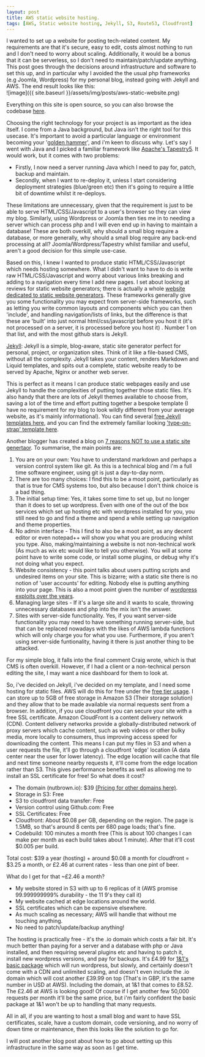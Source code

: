 ```yaml
---
layout: post
title: AWS static website hosting.
tags: [AWS, Static website hosting, Jekyll, S3, Route53, Cloudfront]
---
```

I wanted to set up a website for posting tech-related content. My requirements are that it's secure, easy to edit, costs almost nothing to run and I don't need to worry about scaling. Additionally, it would be a bonus that it can be serverless, so I don't need to maintain/patch/update anything. This post goes through the decisions around infrastructure and software to set this up, and in particular why I avoided the the usual php frameworks (e.g Joomla, Wordpress) for my personal blog, instead going with Jekyll and AWS. The end result looks like this:
<br/>![image]({{ site.baseurl }}/assets/img/posts/aws-static-website.png)

Everything on this site is open source, so you can also browse the codebase [here](https://github.com/NutterzUK/nutbrown "Github project").

Choosing the right technology for your project is as important as the idea itself. I come from a Java background, but Java isn't the right tool for this usecase. It's important to avoid a particular language or environment becoming your '[golden hammer](https://www.exceptionnotfound.net/the-golden-hammer-anti-pattern-primers/ "golden hammer")', and i'm keen to discuss why. Let's say I went with Java and I picked a familiar framework like [Apache's Tapestry5](http://tapestry.apache.org/ "Apache Tapestry"). It would work, but it comes with two problems:
- Firstly, I now need a server running Java which I need to pay for, patch, backup and maintain.
- Secondly, when I want to re-deploy it, unless I start considering deployment strategies (blue/green etc) then it's going to require a little bit of downtime whilst it re-deploys. 

These limitations are unnecessary, given that the requirement is just to be able to serve HTML/CSS/Javascript to a user's browser so they can view my blog. Similarly, using Wordpress or Joomla then ties me in to needing a server which can process php and I will even end up in having to maintain a database! These are both overkill, why should a small blog require a database, or more generally, why should a small blog require any back-end processing at all? Joomla/Wordpress/Tapestry whilst familiar and useful, aren't a good decision for this simple use-case.

Based on this, I knew I wanted to produce static HTML/CSS/Javascript which needs hosting somewhere. What I didn't want to have to do is write raw HTML/CSS/Javascript and worry about various links breaking and adding to a navigation every time I add new pages. I set about looking at reviews for static website generators; there is actually a whole [website dedicated to static website generators](https://www.staticgen.com/ "Static website generators"). These frameworks generally give you some functionality you may expect from server-side frameworks, such as letting you write common layouts and components which you can then 'include', and handling navigation/lists of links, but the difference is that these are 'built' into just normal html/css/javascript before you host it (it's not processed on a server, it is processed before you host it) . Number 1 on that list, and with the most github stars is Jekyll.

[Jekyll](https://jekyllrb.com/ "Jekyll"):
Jekyll is a simple, blog-aware, static site generator perfect for personal, project, or organization sites. Think of it like a file-based CMS, without all the complexity. Jekyll takes your content, renders Markdown and Liquid templates, and spits out a complete, static website ready to be served by Apache, Nginx or another web server.

This is perfect as it means I can produce static webpages easily and use Jekyll to handle the complexities of putting together those static files. It's also handy that there are lots of Jekyll themes available to choose from, saving a lot of the time and effort putting together a bespoke template (I have no requirement for my blog to look wildly different from your average website, as it's mainly informational). You can find several [free Jekyll templates here](http://jekyllthemes.org/ "Free Jekyll Templates"), and you can find the extremely familiar looking ['type-on-strap' template here](http://jekyllthemes.org/themes/Type-on-Strap/ "Type-On-Strap Jekll Template").

Another blogger has created a blog on [7 reasons NOT to use a static site genertaor](https://www.sitepoint.com/7-reasons-not-use-static-site-generator/). To summarise, the main points are:
1. You are on your own: You have to understand markdown and perhaps a version control system like git. As this is a technical blog and i'm a full time software engineer, using git is just a day-to-day norm.
2.  There are too many choices: I find this to be a moot point, particularly as that is true for CMS systems too, but also because I don't think choice is a bad thing.
3. The initial setup time: Yes, it takes some time to set up, but no longer than it does to set up wordpress. Even with one of the out of the box services which set up hosting etc with wordpress installed for you, you still need to go and find a theme and spend a while setting up navigation and theme properties.
4. No admin interface - This I find to also be a moot point, as any decent editor or even notepad++ will show you what you are producing whilst you type. Also, making/maintaining a website is not non-technical work (As much as wix etc would like to tell you otherwise). You will at some point have to write some code, or install some plugins, or debug why it's not doing what you expect.
5. Website consistency - this point talks about users putting scripts and undesired items on your site. This is bizarre; with a static site there is no notion of 'user accounts' for editing. Nobody else is putting anything into your page. This is also a moot point given the number of [wordpress exploits over the years](https://premium.wpmudev.org/blog/wordpress-security-exploits/).
6. Managing large sites - If it's a large site and it wants to scale, throwing unnecessary databases and php into the mix isn't the answer.
7. Sites with server-side functionality. Yes, if you want server-side functionality you may need to have something running server-side, but that can be replaced nowadays with the likes of AWS lambda functions which will only charge you for what you use. Furthermore, if you aren't using server-side funtionality, having it there is just another thing to be attacked.

For my simple blog, it falls into the final comment Craig wrote, which is that CMS is often overkill. However, if I had a client or a non-technical person editing the site, I may want a nice dashboard for them to look at.

So, i've decided on Jekyll, i've decided on my template, and I need some hosting for static files. AWS will do this for free under the [free tier usage](https://aws.amazon.com/free/). I can store up to 5GB of free storage in Amazon S3 (Their storage solution) and they allow that to be made available via normal requests sent from a browser. In addition, if you use cloudfront you can secure your site with a free SSL certificate. Amazon CloudFront is a content delivery network (CDN). Content delivery networks provide a globally-distributed network of proxy servers which cache content, such as web videos or other bulky media, more locally to consumers, thus improving access speed for downloading the content. This means I can put my files in S3 and when a user requests the file, it'll go through a cloudfront 'edge' location (A data center near the user for lower latency). The edge location will cache that file and next time someone nearby requests it, it'll come from the edge location rather than S3. This gives performance benefits as well as allowing me to install an SSL certificate for free! So what does it cost?
- The domain (nutbrown.io): $39 [(Pricing for other domains here)](https://d32ze2gidvkk54.cloudfront.net/Amazon_Route_53_Domain_Registration_Pricing_20140731.pdf).
- Storage in S3: Free
- S3 to cloudfront data transfer: Free
- Version control using Github.com: Free
- SSL Certificates: Free
- Cloudfront: About $0.08 per GB, depending on the region. The page is 1.5MB, so that's around 8 cents per 680 page loads; that's fine.
- Codebuild: 100 minutes a month free (This is about 100 changes I can make per month as each build takes about 1 minute). After that it'll cost $0.005 per build.

Total cost: $39 a year (hosting) + around $0.08 a month for cloudfront = $3.25 a month, or £2.46 at current rates - less than one pint of beer.

What do I get for that ~£2.46 a month?
- My website stored in S3 with up to 6 replicas of it (AWS promise 99.999999999% durability - the 11 9's they call it)
- My website cached at edge locations around the world.
- SSL certificates which can be expensive elsewhere.
- As much scaling as necessary; AWS will handle that without me touching anything.
- No need to patch/update/backup anything!

The hosting is practically free - it's the .io domain which costs a fair bit. It's much better than paying for a server and a database with php or Java installed, and then requiring several plugins etc and having to patch it, install new wordpress versions, and pay for backups. It's £4.99 for [1&1's basic package](https://www.1and1.co.uk/web-hosting) which will run wordpress, but slowly, and certainly doesn't come with a CDN and unlimited scaling, and doesn't even include the .io domain which will cost another £39.99 on top (That's in GBP, it's the same number in USD at AWS). Including the domain, at 1&1 that comes to £8.52. The £2.46 at AWS is looking good! Of course if I get another few 50,000 requests per month it'll be the same price, but i'm fairly confident the basic package at 1&1 won't be up to handling that many requests.

All in all, if you are wanting to host a small blog and want to have SSL certificates, scale, have a custom domain, code versioning, and no worry of down time or maintenance, then this looks like the solution to go for.

I will post another blog post about how to go about setting up this infrastructure in the same way as soon as I get time.
